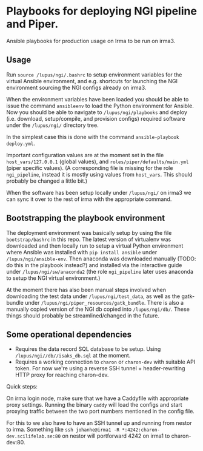 # Playbooks for deploying NGI pipeline and Piper. 

Ansible playbooks for production usage on Irma to be run on irma3. 

## Usage 

Run `source /lupus/ngi/.bashrc` to setup environment variables for the virtual Ansible environment, and e.g. shortcuts for launching the NGI environment sourcing the NGI configs already on irma3. 

When the environment variables have been loaded you should be able to issue the command `ansibleenv` to load the Python environment for Ansible. Now you should be able to navigate to `/lupus/ngi/playbooks` and deploy (i.e. download, setup/compile, and provision configs) required software under the `/lupus/ngi/` directory tree. 

In the simplest case this is done with the command `ansible-playbook deploy.yml`. 

Important configuration values are at the moment set in the file `host_vars/127.0.0.1` (global values), and `roles/piper/defaults/main.yml` (piper specific values). (A corresponding file is missing for the role `ngi_pipeline`, instead it is mostly using values from `host_vars`. This should probably be changed a little bit.) 

When the software has been setup locally under `/lupus/ngi/` on irma3 we can sync it over to the rest of irma with the appropriate command. 

## Bootstrapping the playbook environment 

The deployment environment was basically setup by using the file `bootstrap/bashrc` in this repo. The latest version of virtualenv was downloaded and then locally run to setup a virtual Python environment where Ansible was installed with `pip install ansible` under `/lupus/ngi/ansible-env`. Then anaconda was downloaded manually (TODO: do this in the playbook instead?) and installed via the interactive guide under `/lupus/ngi/sw/anaconda2` (the role `ngi_pipeline` later uses anaconda to setup the NGI virtual environment.)

At the moment there has also been manual steps involved when downloading the test data under `/lupus/ngi/test_data`, as well as the gatk-bundle under `/lupus/ngi/piper_resources/gatk_bundle`. There is also a manually copied version of the NGI db copied into `/lupus/ngi/db/`. These things should probably be streamlined/changed in the future.  

## Some operational dependencies

- Requires the data record SQL database to be setup. Using `/lupus/ngi//db//isaks_db.sql` at the moment. 
- Requires a working connection to `charon` or `charon-dev` with suitable API token. For now we're using a reverse SSH tunnel + header-rewriting HTTP proxy for reaching charon-dev. 

Quick steps: 

On irma login node, make sure that we have a Caddyfile with appropriate proxy settings. Running the binary `caddy` will load the configs and start proxying traffic between the two port numbers mentioned in the config file. 

For this to we also have to have an SSH tunnel up and running from nestor to irma. Something like `ssh johanhe@irma1 -R *:4242:charon-dev.scilifelab.se:80` on nestor will portforward 4242 on irma1 to charon-dev:80. 
